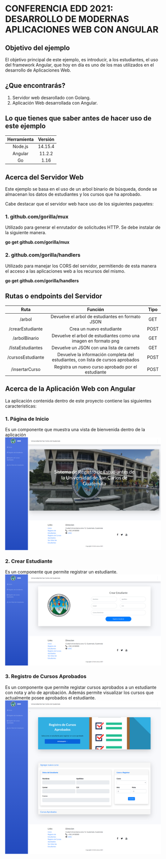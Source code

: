 # **CONFERENCIA EDD 2021: DESARROLLO DE MODERNAS APLICACIONES WEB CON ANGULAR**

## Objetivo del ejemplo
El objetivo principal de este ejemplo, es introducir, a los estudiantes, el uso del framework 
Angular, que hoy en día es uno de los mas utilizados en el desarrollo de Aplicaciones Web.

## ¿Que encontrarás?
1. Servidor web desarollado con Golang.
2. Aplicación Web desarrollada con Angular.

## Lo que tienes que saber antes de hacer uso de este ejemplo

| Herramienta | Versión  |
| :----------:| :------: |
| Node.js     | 14.15.4  |
| Angular     | 11.2.2   |  
| Go          | 1.16     |

## Acerca del Servidor Web
Este ejemplo se basa en el uso de un arbol binario de búsqueda, donde se almacenan los datos de
estudiantes y los cursos que ha aprobado.

Cabe destacar que el servidor web hace uso de los siguientes paquetes:

### **1. github.com/gorilla/mux**
Utilizado para generar el enrutador de solicitudes HTTP.
Se debe instalar de la siguiente manera.

**go get github.com/gorilla/mux**

### **2. github.com/gorilla/handlers**
Utilizado para manejar los CORS del servidor, permitiendo de esta manera
el acceso a las aplicaciones web a los recursos del mismo.

**go get github.com/gorilla/handlers**

## Rutas o endpoints del Servidor

| Ruta              | Función                                                                         | Tipo    |
| :--------------:  |:------------------------------------------------------------------------------: | :-----: |
| /arbol            | Devuelve el arbol de estudiantes en formato JSON                                |   GET   | 
| /crearEstudiante  | Crea un nuevo estudiante                                                        |  POST   |
| /arbolBinario     | Devuelve el arbol de estudiantes como una imagen en formato png                 |   GET   |
| /listaEstudiantes | Devuelve un JSON con una lista de carnets                                       |   GET   |
| /cursosEstudiante | Devuelve la información completa del estudiantes, con lista de cursos aprobados |  POST   |
| /insertarCurso    | Registra un nuevo curso aprobado por el estudiante                              |  POST   |

## Acerca de la Aplicación Web con Angular
La aplicación contenida dentro de este proyecto contiene las siguientes caracteristicas:

### **1. Página de Inicio**
Es un componente que muestra una vista de bienvenida dentro de la aplicación
![Alt text](img/inicio.png?raw=true "Inicio")

### **2. Crear Estudiante**
Es un componente que permite registrar un estudiante.
![Alt text](img/crearEstudiante.png?raw=true "Inicio")

### **3. Registro de Cursos Aprobados**
Es un componente que permite registar cursos aprobados a un estudiante con nota y año de aprobación.
Además permite visualizar los cursos que actualmente posee aprobados el estudiante.
![Alt text](img/agregarCurso.png?raw=true "Inicio")